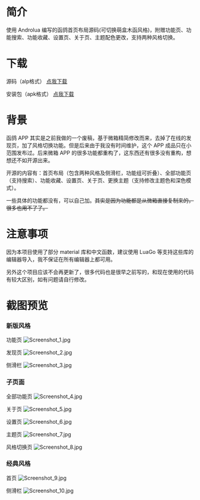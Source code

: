 # 简介

使用 Androlua 编写的函鸽首页布局源码(可切换萌盒木函风格)，附赠功能页、功能搜索、功能收藏、设置页、关于页、主题配色更改，支持两种风格切换。

# 下载

源码（alp格式） [点我下载](https://github.com/jibukeshi/hange_home/raw/main/%E5%87%BD%E9%B8%BD%E9%A6%96%E9%A1%B5%E6%BA%90%E7%A0%81_1690430998.alp)

安装包（apk格式） [点我下载](https://github.com/jibukeshi/hange_home/raw/main/%E5%87%BD%E9%B8%BD%E9%A6%96%E9%A1%B5%E6%BA%90%E7%A0%81_1.0.0.apk)

# 背景

函鸽 APP 其实是之前我做的一个废稿，基于微箱精简修改而来，去掉了在线的发现页，加了风格切换功能。但是后来由于我没有时间维护，这个 APP 成品只在小范围发布过。后来微箱 APP 的很多功能都重构了，这东西还有很多没有重构，想想还不如开源出来。

开源的内容有：首页布局（包含两种风格及侧滑栏，功能组可折叠）、全部功能页（支持搜索）、功能收藏、设置页、关于页、更换主题（支持修改主题色和深色模式）。

一些具体的功能都没有，可以自己加。~~其实是因为功能都是从微箱直接复制来的，很多也用不了了。~~

# 注意事项
因为本项目使用了部分 material 库和中文函数，建议使用 LuaGo 等支持这些库的编辑器导入，我不保证在所有编辑器上都可用。

另外这个项目应该不会再更新了，很多代码也是很早之前写的，和现在使用的代码有较大区别，如有问题请自行修改。

# 截图预览

### 新版风格

功能页
![Screenshot_1.jpg](https://github.com/jibukeshi/hange_home/raw/main/Screenshots/Screenshot_1.jpg)

发现页
![Screenshot_2.jpg](https://github.com/jibukeshi/hange_home/raw/main/Screenshots/Screenshot_2.jpg)

侧滑栏
![Screenshot_3.jpg](https://github.com/jibukeshi/hange_home/raw/main/Screenshots/Screenshot_3.jpg)

### 子页面

全部功能页
![Screenshot_4.jpg](https://github.com/jibukeshi/hange_home/raw/main/Screenshots/Screenshot_4.jpg)

关于页
![Screenshot_5.jpg](https://github.com/jibukeshi/hange_home/raw/main/Screenshots/Screenshot_5.jpg)

设置页
![Screenshot_6.jpg](https://github.com/jibukeshi/hange_home/raw/main/Screenshots/Screenshot_6.jpg)

主题页
![Screenshot_7.jpg](https://github.com/jibukeshi/hange_home/raw/main/Screenshots/Screenshot_7.jpg)

风格切换页
![Screenshot_8.jpg](https://github.com/jibukeshi/hange_home/raw/main/Screenshots/Screenshot_8.jpg)

### 经典风格

首页
![Screenshot_9.jpg](https://github.com/jibukeshi/hange_home/raw/main/Screenshots/Screenshot_9.jpg)

侧滑栏
![Screenshot_10.jpg](https://github.com/jibukeshi/hange_home/raw/main/Screenshots/Screenshot_10.jpg)
